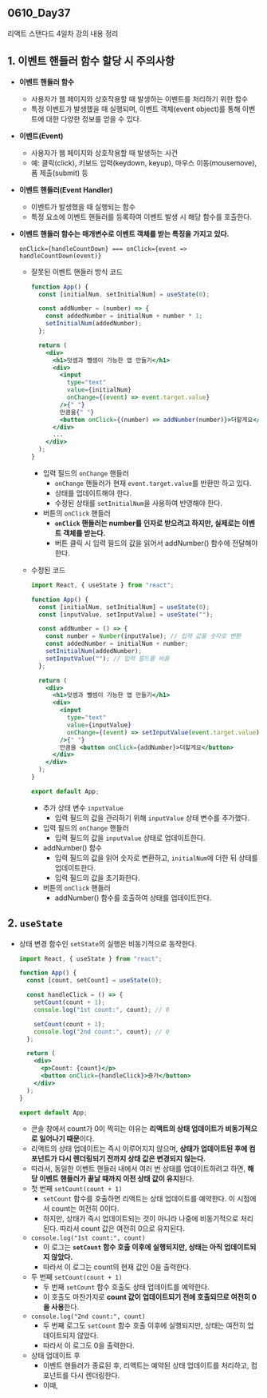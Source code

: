 ## 0610_Day37

리액트 스탠다드 4일차 강의 내용 정리

## 1. 이벤트 핸들러 함수 할당 시 주의사항

- **이벤트 핸들러 함수**

  - 사용자가 웹 페이지와 상호작용할 때 발생하는 이벤트를 처리하기 위한 함수
  - 특정 이벤트가 발생했을 때 실행되며, 이벤트 객체(event object)를 통해 이벤트에 대한 다양한 정보를 얻을 수 있다.

- **이벤트(Event)**

  - 사용자가 웹 페이지와 상호작용할 때 발생하는 사건
  - 예: 클릭(click), 키보드 입력(keydown, keyup), 마우스 이동(mousemove), 폼 제출(submit) 등

- **이벤트 핸들러(Event Handler)**

  - 이벤트가 발생했을 때 실행되는 함수
  - 특정 요소에 이벤트 핸들러를 등록하여 이벤트 발생 시 해당 함수를 호출한다.

- **이벤트 핸들러 함수는 매개변수로 이벤트 객체를 받는 특징을 가지고 있다.**

  ```
  onClick={handleCountDown} === onClick={event => handleCountDown(event)}
  ```

  - 잘못된 이벤트 핸들러 방식 코드

    ```jsx
    function App() {
      const [initialNum, setInitialNum] = useState(0);

      const addNumber = (number) => {
        const addedNumber = initialNum + number * 1;
        setInitialNum(addedNumber);
      };

      return (
        <div>
          <h1>덧셈과 뺄셈이 가능한 앱 만들기</h1>
          <div>
            <input
              type="text"
              value={initialNum}
              onChange={(event) => event.target.value}
            />{" "}
            만큼을{" "}
            <button onClick={(number) => addNumber(number)}>더할게요</button>
          </div>
          ...
        </div>
      );
    }
    ```

    - 입력 필드의 `onChange` 핸들러
      - `onChange` 핸들러가 현재 `event.target.value`를 반환만 하고 있다.
      - 상태를 업데이트해야 한다.
      - 수정된 상태를 `setInitialNum`을 사용하여 반영해야 한다.
    - 버튼의 `onClick` 핸들러
      - **`onClick` 핸들러는 number를 인자로 받으려고 하지만, 실제로는 이벤트 객체를 받는다.**
      - 버튼 클릭 시 입력 필드의 값을 읽어서 addNumber() 함수에 전달해야 한다.

  - 수정된 코드

    ```jsx
    import React, { useState } from "react";

    function App() {
      const [initialNum, setInitialNum] = useState(0);
      const [inputValue, setInputValue] = useState("");

      const addNumber = () => {
        const number = Number(inputValue); // 입력 값을 숫자로 변환
        const addedNumber = initialNum + number;
        setInitialNum(addedNumber);
        setInputValue(""); // 입력 필드를 비움
      };

      return (
        <div>
          <h1>덧셈과 뺄셈이 가능한 앱 만들기</h1>
          <div>
            <input
              type="text"
              value={inputValue}
              onChange={(event) => setInputValue(event.target.value)}
            />{" "}
            만큼을 <button onClick={addNumber}>더할게요</button>
          </div>
        </div>
      );
    }

    export default App;
    ```

    - 추가 상태 변수 `inputValue`
      - 입력 필드의 값을 관리하기 위해 `inputValue` 상태 변수를 추가했다.
    - 입력 필드의 `onChange` 핸들러
      - 입력 필드의 값을 `inputValue` 상태로 업데이트한다.
    - addNumber() 함수
      - 입력 필드의 값을 읽어 숫자로 변환하고, `initialNum`에 더한 뒤 상태를 업데이트한다.
      - 입력 필드의 값을 초기화한다.
    - 버튼의 `onClick` 핸들러
      - addNumber() 함수를 호출하여 상태를 업데이트한다.

## 2. `useState`

- 상태 변경 함수인 `setState`의 실행은 비동기적으로 동작한다.

  ```jsx
  import React, { useState } from "react";

  function App() {
    const [count, setCount] = useState(0);

    const handleClick = () => {
      setCount(count + 1);
      console.log("1st count:", count); // 0

      setCount(count + 1);
      console.log("2nd count:", count); // 0
    };

    return (
      <div>
        <p>Count: {count}</p>
        <button onClick={handleClick}>증가</button>
      </div>
    );
  }

  export default App;
  ```

  - 콘솔 창에서 count가 0이 찍히는 이유는 **리액트의 상태 업데이트가 비동기적으로 일어나기 때문**이다.
  - 리액트의 상태 업데이트는 즉시 이루어지지 않으며, **상태가 업데이트된 후에 컴포넌트가 다시 렌더링되기 전까지 상태 값은 변경되지 않는다.**
  - 따라서, 동일한 이벤트 핸들러 내에서 여러 번 상태를 업데이트하려고 하면, **해당 이벤트 핸들러가 끝날 때까지 이전 상태 값이 유지**된다.
  - 첫 번째 `setCount(count + 1)`
    - `setCount` 함수를 호출하면 리액트는 상태 업데이트를 예약한다. 이 시점에서 count는 여전히 0이다.
    - 하지만, 상태가 즉시 업데이트되는 것이 아니라 나중에 비동기적으로 처리된다. 따라서 count 값은 여전히 0으로 유지된다.
  - `console.log("1st count:", count)`
    - 이 로그는 **`setCount` 함수 호출 이후에 실행되지만, 상태는 아직 업데이트되지 않았다.**
    - 따라서 이 로그는 count의 현재 값인 0을 출력한다.
  - 두 번째 `setCount(count + 1)`
    - 두 번째 `setCount` 함수 호출도 상태 업데이트를 예약한다.
    - 이 호출도 마찬가지로 **count 값이 업데이트되기 전에 호출되므로 여전히 0을 사용**한다.
  - `console.log("2nd count:", count)`
    - 두 번째 로그도 `setCount` 함수 호출 이후에 실행되지만, 상태는 여전히 업데이트되지 않았다.
    - 따라서 이 로그도 0을 출력한다.
  - 상태 업데이트 후
    - 이벤트 핸들러가 종료된 후, 리액트는 예약된 상태 업데이트를 처리하고, 컴포넌트를 다시 렌더링한다.
    - 이때,
